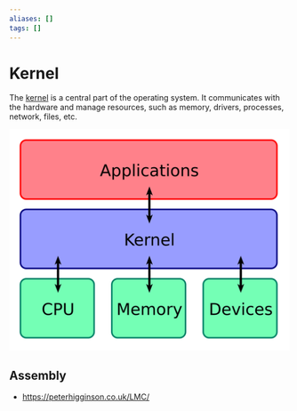```yaml
---
aliases: []
tags: []
---
```


# Kernel

The [kernel](https://wikipedia.org/wiki/kernel_(computer_science)) is a central part of the operating system. It communicates with the hardware and manage resources, such as memory, drivers, processes, network, files, etc.

![Diagram of OS architecture. The kernel is placed between the applications layer and the hardware layer, containing the CPU, Memory and Devices](../assets/kernel-layout.png)

## Assembly

- https://peterhigginson.co.uk/LMC/